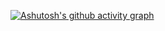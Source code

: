 [![Ashutosh's github activity graph](https://github-readme-activity-graph.cyclic.app/graph?username=SnowFox-95&theme=react)](https://github.com/ashutosh00710/github-readme-activity-graph)





